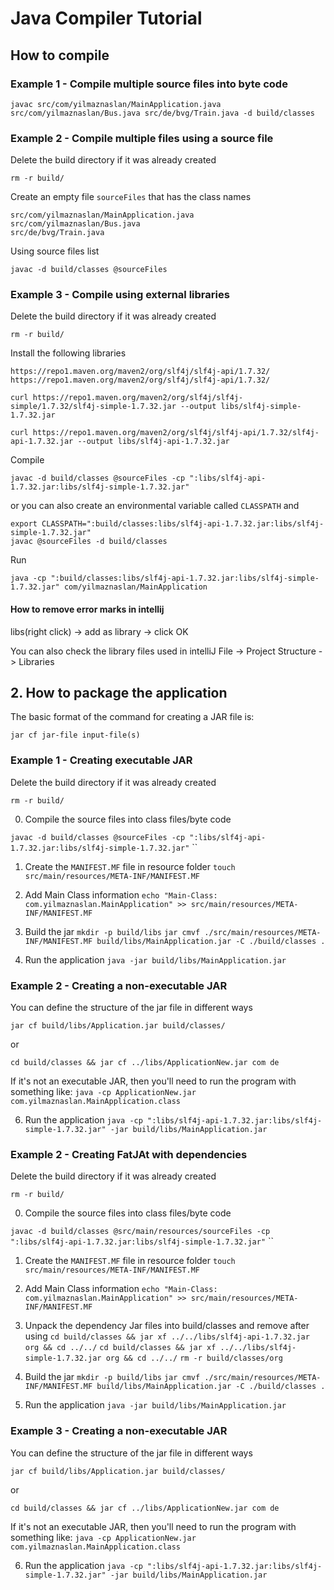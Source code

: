 # Java Compiler Tutorial

## How to compile

### Example 1 - Compile multiple source files into byte code

`javac src/com/yilmaznaslan/MainApplication.java src/com/yilmaznaslan/Bus.java src/de/bvg/Train.java -d build/classes`

### Example 2 - Compile multiple files using a source file

Delete the build directory if it was already created

`rm -r build/`

Create an empty file `sourceFiles` that has the class names

```
src/com/yilmaznaslan/MainApplication.java
src/com/yilmaznaslan/Bus.java
src/de/bvg/Train.java
```

Using source files list

`javac -d build/classes @sourceFiles`

### Example 3 - Compile using external libraries

Delete the build directory if it was already created

`rm -r build/`

Install the following libraries

    https://repo1.maven.org/maven2/org/slf4j/slf4j-api/1.7.32/
    https://repo1.maven.org/maven2/org/slf4j/slf4j-api/1.7.32/

`curl https://repo1.maven.org/maven2/org/slf4j/slf4j-simple/1.7.32/slf4j-simple-1.7.32.jar --output libs/slf4j-simple-1.7.32.jar`

`curl https://repo1.maven.org/maven2/org/slf4j/slf4j-api/1.7.32/slf4j-api-1.7.32.jar --output libs/slf4j-api-1.7.32.jar`


Compile

`javac -d build/classes @sourceFiles -cp ":libs/slf4j-api-1.7.32.jar:libs/slf4j-simple-1.7.32.jar"`

or you can also create an environmental variable called `CLASSPATH` and
```
export CLASSPATH=":build/classes:libs/slf4j-api-1.7.32.jar:libs/slf4j-simple-1.7.32.jar"
javac @sourceFiles -d build/classes
```

Run

`java -cp ":build/classes:libs/slf4j-api-1.7.32.jar:libs/slf4j-simple-1.7.32.jar" com/yilmaznaslan/MainApplication`

#### How to remove error marks in intellij

libs(right click) -> add as library -> click OK

You can also check the library files used in intelliJ
File -> Project Structure -> Libraries 

## 2. How to package the application
The basic format of the command for creating a JAR file is:

`jar cf jar-file input-file(s)`

### Example 1 - Creating executable JAR

Delete the build directory if it was already created

`rm -r build/`

0. Compile the source files into class files/byte code

`javac -d build/classes @sourceFiles -cp ":libs/slf4j-api-1.7.32.jar:libs/slf4j-simple-1.7.32.jar"`
``
1. Create the `MANIFEST.MF` file in resource folder
   `touch src/main/resources/META-INF/MANIFEST.MF`

2. Add Main Class information
   `echo "Main-Class: com.yilmaznaslan.MainApplication" >> src/main/resources/META-INF/MANIFEST.MF`

3. Build the jar
   `mkdir -p build/libs`
   `jar cmvf ./src/main/resources/META-INF/MANIFEST.MF build/libs/MainApplication.jar -C ./build/classes .`

4. Run the application
   `java -jar build/libs/MainApplication.jar`

### Example 2 - Creating a non-executable JAR
You can define the structure of the jar file in different ways

`jar cf build/libs/Application.jar build/classes/`

or

`cd build/classes && jar cf ../libs/ApplicationNew.jar com de`

If it's not an executable JAR, then you'll need to run the program with something like:
`java -cp ApplicationNew.jar com.yilmaznaslan.MainApplication.class`


6. Run the application
   `java -cp ":libs/slf4j-api-1.7.32.jar:libs/slf4j-simple-1.7.32.jar" -jar build/libs/MainApplication.jar`

### Example 2 - Creating FatJAt with dependencies

Delete the build directory if it was already created

`rm -r build/`

0. Compile the source files into class files/byte code

`javac -d build/classes @src/main/resources/sourceFiles -cp ":libs/slf4j-api-1.7.32.jar:libs/slf4j-simple-1.7.32.jar"`
``
1. Create the `MANIFEST.MF` file in resource folder
   `touch src/main/resources/META-INF/MANIFEST.MF`

2. Add Main Class information
   `echo "Main-Class: com.yilmaznaslan.MainApplication" >> src/main/resources/META-INF/MANIFEST.MF`

3. Unpack the dependency Jar files into build/classes and remove after using
`cd build/classes && jar xf ../../libs/slf4j-api-1.7.32.jar org && cd ../../`
`cd build/classes && jar xf ../../libs/slf4j-simple-1.7.32.jar org && cd ../../`
`rm -r build/classes/org`
4. Build the jar
   `mkdir -p build/libs`
   `jar cmvf ./src/main/resources/META-INF/MANIFEST.MF build/libs/MainApplication.jar -C ./build/classes .`

5. Run the application
   `java -jar build/libs/MainApplication.jar`

### Example 3 - Creating a non-executable JAR
You can define the structure of the jar file in different ways

`jar cf build/libs/Application.jar build/classes/`

or

`cd build/classes && jar cf ../libs/ApplicationNew.jar com de`

If it's not an executable JAR, then you'll need to run the program with something like:
`java -cp ApplicationNew.jar com.yilmaznaslan.MainApplication.class`


6. Run the application
   `java -cp ":libs/slf4j-api-1.7.32.jar:libs/slf4j-simple-1.7.32.jar" -jar build/libs/MainApplication.jar`

